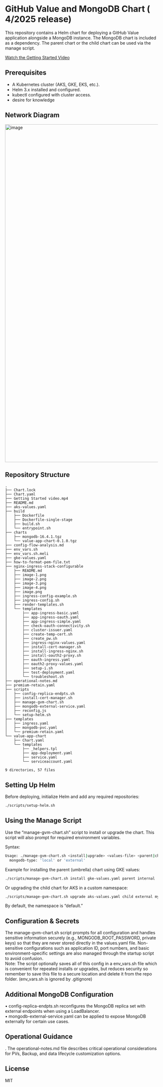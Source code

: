 # GitHub Value and MongoDB Chart ( 4/2025 release)

This repository contains a Helm chart for deploying a GitHub Value application alongside a MongoDB instance. The MongoDB chart is included as a dependency. The parent chart or the child chart can be used via the manage script.

[Watch the Getting Started Video](https://raw.githubusercontent.com/MattG57/gvm-chart/main/Getting%20Started%20video.mp4)

## Prerequisites
- A Kubernetes cluster (AKS, GKE, EKS, etc.).
- Helm 3.x installed and configured.
- kubectl configured with cluster access.
- desire for knowledge

## Network Diagram
<img width="1115" alt="image" src="https://github.com/user-attachments/assets/fd95b638-a2f2-4fe0-9a4e-46159167eeea" />


## Repository Structure
```
.
├── Chart.lock
├── Chart.yaml
├── Getting Started video.mp4
├── README.md
├── aks-values.yaml
├── build
│   ├── Dockerfile
│   ├── Dockerfile-single-stage
│   ├── build.sh
│   └── entrypoint.sh
├── charts
│   ├── mongodb-16.4.1.tgz
│   └── value-app-chart-0.1.0.tgz
├── config-flow-analysis.md
├── env_vars.sh
├── env_vars.sh.meli
├── gke-values.yaml
├── how-to-format-pem-file.txt
├── nginx-ingress-stack-configurable
│   ├── README.md
│   ├── image-1.png
│   ├── image-2.png
│   ├── image-3.png
│   ├── image-4.png
│   ├── image.png
│   ├── ingress-config-example.sh
│   ├── ingress-config.sh
│   ├── render-templates.sh
│   └── templates
│       ├── app-ingress-basic.yaml
│       ├── app-ingress-oauth.yaml
│       ├── app-ingress-simple.yaml
│       ├── check-oauth-connectivity.sh
│       ├── cluster-issuer.yaml
│       ├── create-temp-cert.sh
│       ├── create_pw.sh
│       ├── ingress-nginx-values.yaml
│       ├── install-cert-manager.sh
│       ├── install-ingress-nginx.sh
│       ├── install-oauth2-proxy.sh
│       ├── oauth-ingress.yaml
│       ├── oauth2-proxy-values.yaml
│       ├── setup-i.sh
│       ├── test-deployment.yaml
│       └── troubleshoot.sh
├── operational-notes.md
├── premium-retain.yaml
├── scripts
│   ├── config-replica-endpts.sh
│   ├── install-cert-manager.sh
│   ├── manage-gvm-chart.sh
│   ├── mongodb-external-service.yaml
│   ├── reconfig.js
│   └── setup-helm.sh
├── templates
│   ├── ingress.yaml
│   ├── mongodb-pvc.yaml
│   └── premium-retain.yaml
└── value-app-chart
    ├── Chart.yaml
    └── templates
        ├── _helpers.tpl
        ├── app-deployment.yaml
        ├── service.yaml
        └── serviceaccount.yaml

9 directories, 57 files
```

## Setting Up Helm
Before deploying, initialize Helm and add any required repositories:
```bash
./scripts/setup-helm.sh
```

## Using the Manage Script
Use the “manage-gvm-chart.sh” script to install or upgrade the chart. This script will also prompt for required environment variables.

Syntax:
```bash
Usage: ./manage-gvm-chart.sh <install|upgrade> <values-file> <parent|child> <mongodb-type> [namespace]
  mongodb-type: 'local' or 'external'
```
Example for installing the parent (umbrella) chart using GKE values:
```bash
./scripts/manage-gvm-chart.sh install gke-values.yaml parent internal
```
Or upgrading the child chart for AKS in a custom namespace:
```bash
./scripts/manage-gvm-chart.sh upgrade aks-values.yaml child external mynamespace
```
By default, the namespace is “default.”

## Configuration & Secrets
The manage-gvm-chart.sh script prompts for all configuration and handles sensitive information securely (e.g., MONGODB_ROOT_PASSWORD, private keys) so that they are never stored directly in the values.yaml file. Non-sensitive configurations such as application ID, port numbers, and basic environment-specific settings are also managed through the startup script to avoid confusion.  
Note: The script optionally saves all of this config in a env_vars.sh file which is convenient for repeated installs or upgrades, but reduces security so remember to save this file to a secure location and delete it from the repo folder. (env_vars.sh is ignored by .gitignore)

## Additional MongoDB Configuration
• config-replica-endpts.sh reconfigures the MongoDB replica set with external endpoints when using a LoadBalancer.  
• mongodb-external-service.yaml can be applied to expose MongoDB externally for certain use cases.

## Operational Guidance
. The operational-notes.md file describes critical operational considerations for PVs, Backup, and data lifecycle customization options.

## License
MIT
